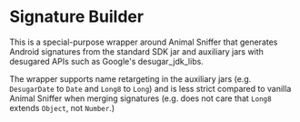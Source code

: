 # Signature Builder

This is a special-purpose wrapper around Animal Sniffer that generates Android signatures from the standard SDK jar
and auxiliary jars with desugared APIs such as Google's desugar_jdk_libs.

The wrapper supports name retargeting in the auxiliary jars (e.g. `DesugarDate` to `Date` and `Long8` to `Long`) and
is less strict compared to vanilla Animal Sniffer when merging signatures (e.g. does not care that `Long8` extends
`Object`, not `Number`.)